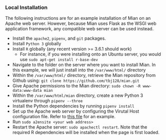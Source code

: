 ### Local Installation
The following instructions are for an example installation of Mian on an Apache web server. However, because Mian uses Flask as the WSGI web application framework, any compatible web server can be used instead.

- Install the `apache2`, `pipenv`, and `git` packages.
- Install `Python 3` globally
- Install `R` globally (any recent version >= 3.6.1 should work)
  - For instance, if you were installing onto an Ubuntu server, you would use `sudo apt-get install r-base-dev`
- Navigate to the folder on the server where you want to install Mian. In this example, we will just install into the `/var/www/html/` directory
- Within the `/var/www/html/` directory, retrieve the Mian repository from Github using: `git clone https://github.com/tbj128/mian.git`
- Give Apache permissions to the Mian directory: `sudo chown -R www-data:www-data mian`
- Within the `/var/www/html/mian` directory, create a new Python 3 virtualenv through `pipenv --three`
- Install the Python dependencies by running `pipenv install`
- Set up the Apache web server by configuring the Virutal Host configuration file. Refer to [this file](https://gist.github.com/tbj128/e998b01f5a03d5c7d49bd056f153e7a6) for an example.
- Run `sudo a2ensite <your web address>`
- Restart the Apache server: `sudo apachectl restart`. Note that the required R dependencies will be installed when the page is first loaded.

